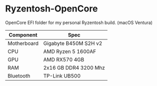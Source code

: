 # Ryzentosh-OpenCore
OpenCore EFI folder for my personal Ryzentosh build. (macOS Ventura)


| Component  | Spec  |
|---|---|
| Motherboard  |  Gigabyte B450M S2H v2 |
| CPU  | AMD Ryzen 5 1600AF  |
| GPU  | AMD RX570 4GB  |
| RAM  | 2x16 GB DDR4 3200 Mhz  |
| Bluetooth  | TP-Link UB500  |
